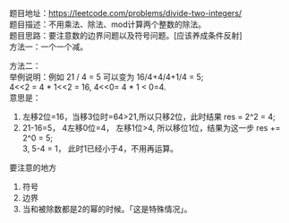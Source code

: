 题目地址：https://leetcode.com/problems/divide-two-integers/  
题目描述：不用乘法、除法、mod计算两个整数的除法。  
题目思路：要注意数的边界问题以及符号问题。[应该养成条件反射]  
方法一：一个一个减。  
  
方法二：  
举例说明：例如 21 / 4 = 5 可以变为 16/4+4/4+1/4 = 5;  
4<<2 = 4 * 1<<2 = 16, 4<<0= 4 * 1 < 0=4.  
意思是：  
1. 左移2位=16，当移3位时=64>21,所以只移2位，此时结果 res = 2^2 = 4;  
2. 21-16=5， 4左移0位=4， 左移1位>4, 所以移位1位，结果为这一步 res += 2^0 = 5;  
3, 5-4 = 1， 此时1已经小于4，不用再运算。  

要注意的地方  
1. 符号  
2. 边界  
3. 当和被除数都是2的幂的时候。「这是特殊情况」。  

